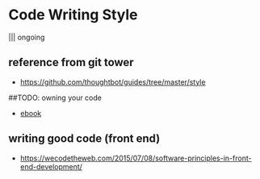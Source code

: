 # Code Writing Style
||| ongoing

## reference from git tower
- https://github.com/thoughtbot/guides/tree/master/style

##TODO: owning your code
- [ebook](https://drive.google.com/file/d/1oEJ7MJOv5a-cIb7X20KN9Ho4rrbN9eRF/view?usp=sharing)

## writing good code (front end)
- https://wecodetheweb.com/2015/07/08/software-principles-in-front-end-development/